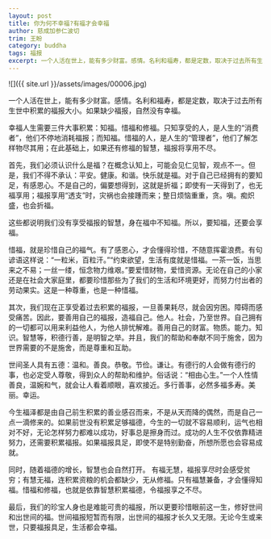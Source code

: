 ```yaml
---
layout: post
title: 你为何不幸福?有福才会幸福
author: 慈成加参仁波切
trim: 王盼
category: buddha
tags: 福报
excerpt: 一个人活在世上，能有多少财富。感情。名利和福寿，都是定数，取决于过去所有生世中积累的福报大小。如果缺少福报，自然没有幸福。
---
```


![]({{ site.url }}/assets/images/00006.jpg)

一个人活在世上，能有多少财富。感情。名利和福寿，都是定数，取决于过去所有生世中积累的福报大小。如果缺少福报，自然没有幸福。

幸福人生需要三件大事积累：知福。惜福和修福。只知享受的人，是人生的“消费者”，他们不停地消耗福报；而知福。惜福的人，是人生的“管理者”，他们了解怎样物尽其用；在此基础上，如果还有修福的智慧，福报将享用不尽。

首先，我们必须认识什么是福？在概念认知上，可能会见仁见智，观点不一。但是，我们不得不承认：平安。健康。和谐。快乐就是福。对于自己已经拥有的要知足，有感恩心。不是自己的，偏要想得到，这就是折福；即使有一天得到了，也无福享用；福报享用“透支”时，灾祸也会接踵而来；整日烦恼重重，贪。嗔。痴炽盛，也会折福。

这些都说明我们没有享受福报的智慧，身在福中不知福。所以，要知福，还要会享福。

惜福，就是珍惜自己的福气。有了感恩心，才会懂得珍惜，不随意挥霍浪费。有句谚语这样说：“一粒米，百粒汗。”“约束欲望，生活有度就是惜福。一茶一饭，当思来之不易；一丝一缕，恒念物力维艰。”要爱惜财物，爱惜资源。无论在自己的小家还是在社会大家庭里，都要珍惜那些为了我们的生活和环境更好，而努力付出者的劳动果实。这是一种尊重，也是一种惜福。

其次，我们现在正享受着过去积累的福报，一旦善果耗尽，就会因穷困。障碍而感受痛苦。因此，要善用自己的福报，造福自己。他人。社会，乃至世界。自己拥有的一切都可以用来利益他人，为他人排忧解难。善用自己的财富。物质。能力。知识。智慧等，积德行善，是明智之举。并且，我们的帮助和奉献不同于施舍，因为世界需要的不是施舍，而是尊重和互助。

世间圣人具有五德：温和。善良。恭敬。节俭。谦让。有德行的人会做有德行的事，也必定受人尊敬，得到众人的帮助和维护。俗话说：“相由心生。”一个人性情善良，温婉和气，就会让人看着顺眼，喜欢接近。多行善事，必然多福多寿。美丽。幸运。

今生福泽都是由自己前生积累的善业感召而来，不是从天而降的偶然，而是自己一点一滴修来的。如果前世没有积累足够福德，今生的一切就不容易顺利，运气也相对不好，无论怎样努力都难以成功，好事总是擦身而过。成功的人生不仅依靠精进努力，还需要积累福报。如果福报具足，即使不是特别勤奋，所想所愿也会容易成就。

同时，随着福德的增长，智慧也会自然打开。 有福无慧，福报享尽时会感受贫穷；有慧无福，连积累资粮的机会都缺少，无从修福。只有福慧兼备，才会懂得知福。惜福和修福，也就是依靠智慧积累福德，令福报享之不尽。

最后，我们的珍宝人身也是难能可贵的福报，所以更要珍惜眼前这一生，修好世间和出世间的福。世间福报短暂而有限，出世间的福报才长久又无限。无论今生或来世，只要福报具足，生活都会幸福。

